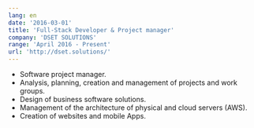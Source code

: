 ```yaml
---
lang: en
date: '2016-03-01'
title: 'Full-Stack Developer & Project manager'
company: 'DSET SOLUTIONS'
range: 'April 2016 - Present'
url: 'http://dset.solutions/'
---
```


- Software project manager.
- Analysis, planning, creation and management of projects and work groups.
- Design of business software solutions.
- Management of the architecture of physical and cloud servers (AWS).
- Creation of websites and mobile Apps.
